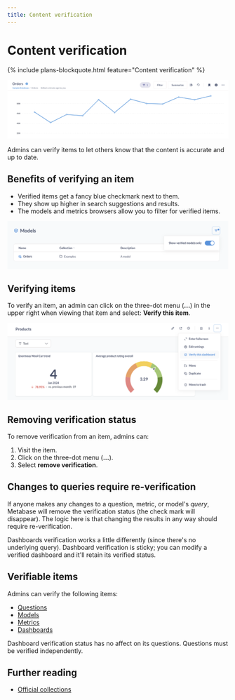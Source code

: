 ```yaml
---
title: Content verification
---
```


# Content verification

{% include plans-blockquote.html feature="Content verification" %}

![Verified icon](./images/verified-icon.png)

Admins can verify items to let others know that the content is accurate and up to date.

## Benefits of verifying an item

- Verified items get a fancy blue checkmark next to them.
- They show up higher in search suggestions and results.
- The models and metrics browsers allow you to filter for verified items.

![Verified models toggle](./images/verified-only.png)

## Verifying items

To verify an item, an admin can click on the three-dot menu (**...**) in the upper right when viewing that item and select: **Verify this item**.

![Verify this dashboard](./images/verify-this-dashboard.png)

## Removing verification status

To remove verification from an item, admins can:

1. Visit the item.
2. Click on the three-dot menu (**...**).
3. Select **remove verification**.

## Changes to queries require re-verification

If anyone makes any changes to a question, metric, or model's _query_, Metabase will remove the verification status (the check mark will disappear). The logic here is that changing the results in any way should require re-verification.

Dashboards verification works a little differently (since there's no underlying query). Dashboard verification is sticky; you can modify a verified dashboard and it'll retain its verified status.

## Verifiable items

Admins can verify the following items:

- [Questions](../questions/start.md)
- [Models](../data-modeling/models.md)
- [Metrics](../data-modeling/metrics.md)
- [Dashboards](../dashboards/introduction.md)

Dashboard verification status has no affect on its questions. Questions must be verified independently.

## Further reading

- [Official collections](./collections.md/#official-collections)

